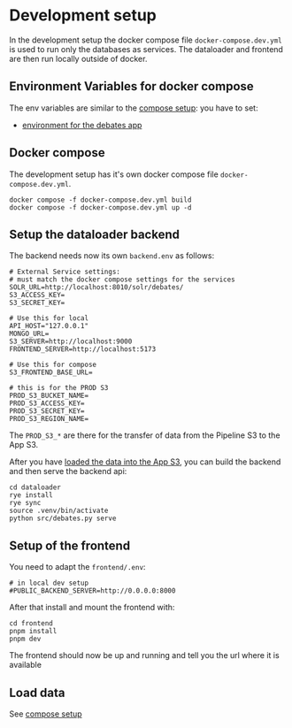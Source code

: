 # Development setup

In the development setup the docker compose file `docker-compose.dev.yml` is used to run only the databases as services. The dataloader and frontend are then run locally outside of docker.

## Environment Variables for docker compose

The env variables are similar to the [compose setup](compose.md): you have to set:

- [environment for the debates app](compose.md#environment-variables-for-debates-app)

## Docker compose

The development setup has it's own docker compose file `docker-compose.dev.yml`.

```
docker compose -f docker-compose.dev.yml build
docker compose -f docker-compose.dev.yml up -d
```

## Setup the dataloader backend

The backend needs now its own `backend.env` as follows:

```
# External Service settings:
# must match the docker compose settings for the services
SOLR_URL=http://localhost:8010/solr/debates/
S3_ACCESS_KEY=
S3_SECRET_KEY=

# Use this for local
API_HOST="127.0.0.1"
MONGO_URL=
S3_SERVER=http://localhost:9000
FRONTEND_SERVER=http://localhost:5173

# Use this for compose
S3_FRONTEND_BASE_URL=

# this is for the PROD S3
PROD_S3_BUCKET_NAME=
PROD_S3_ACCESS_KEY=
PROD_S3_SECRET_KEY=
PROD_S3_REGION_NAME=
```

The `PROD_S3_*` are there for the transfer of data from the Pipeline S3 to the App S3.

After you have [loaded the data into the App S3](../architecture/dataloader.md), you can build the backend and then serve the backend api:

```
cd dataloader
rye install
rye sync
source .venv/bin/activate
python src/debates.py serve
```

## Setup of the frontend

You need to adapt the `frontend/.env`:

```
# in local dev setup
#PUBLIC_BACKEND_SERVER=http://0.0.0.0:8000
```

After that install and mount the frontend with:

```
cd frontend
pnpm install
pnpm dev
```

The frontend should now be up and running and tell you the url where it is available

## Load data

See [compose setup](compose.md#load-data)
